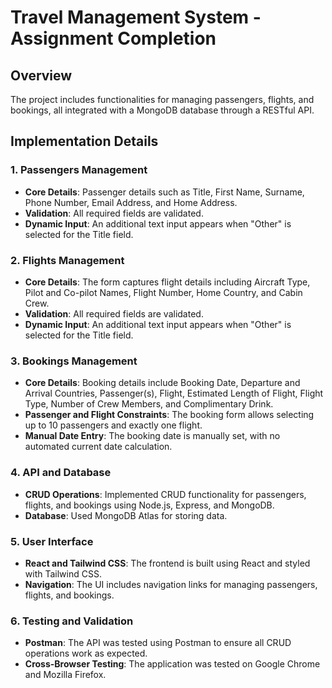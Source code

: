 # Travel Management System - Assignment Completion

## Overview

The project includes functionalities for managing passengers, flights, and bookings, all integrated with a MongoDB database through a RESTful API.

## Implementation Details

### 1. Passengers Management

- **Core Details**:  Passenger details such as Title, First Name, Surname, Phone Number, Email Address, and Home Address.
- **Validation**: All required fields are validated.
- **Dynamic Input**: An additional text input appears when "Other" is selected for the Title field.

### 2. Flights Management

- **Core Details**: The form captures flight details including Aircraft Type, Pilot and Co-pilot Names, Flight Number, Home Country, and Cabin Crew.
- **Validation**: All required fields are validated.
- **Dynamic Input**: An additional text input appears when "Other" is selected for the Title field.
  
### 3. Bookings Management

- **Core Details**: Booking details include Booking Date, Departure and Arrival Countries, Passenger(s), Flight, Estimated Length of Flight, Flight Type, Number of Crew Members, and Complimentary Drink.
- **Passenger and Flight Constraints**: The booking form allows selecting up to 10 passengers and exactly one flight.
- **Manual Date Entry**: The booking date is manually set, with no automated current date calculation.

### 4. API and Database

- **CRUD Operations**: Implemented CRUD functionality for passengers, flights, and bookings using Node.js, Express, and MongoDB.
- **Database**: Used MongoDB Atlas for storing data.

### 5. User Interface

- **React and Tailwind CSS**: The frontend is built using React and styled with Tailwind CSS.
- **Navigation**: The UI includes navigation links for managing passengers, flights, and bookings.

### 6. Testing and Validation

- **Postman**: The API was tested using Postman to ensure all CRUD operations work as expected.
- **Cross-Browser Testing**: The application was tested on Google Chrome and Mozilla Firefox.

